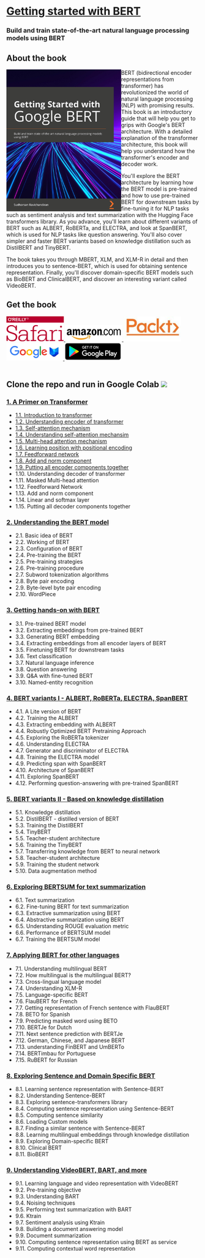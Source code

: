 # [Getting started with BERT](https://www.amazon.com/dp/1839210680/ref=cm_sw_r_tw_dp_x_avRDFb99EVTQ)

### Build and train state-of-the-art natural language processing models using BERT 
## About the book
<a target="_blank" href="https://www.amazon.com/gp/product/B08LLDF377/ref=dbs_a_def_rwt_bibl_vppi_i5">
  <img src="./images/book_cover.jpg" alt="Book Cover" width="300" align="left"/>
 
</a>BERT (bidirectional encoder representations from transformer) has revolutionized the world of natural language processing (NLP) with promising results. This book is an introductory guide that will help you get to grips with Google's BERT architecture. With a detailed explanation of the transformer architecture, this book will help you understand how the transformer's encoder and decoder work.

You'll explore the BERT architecture by learning how the BERT model is pre-trained and how to use pre-trained BERT for downstream tasks by fine-tuning it for NLP tasks such as sentiment analysis and text summarization with the Hugging Face transformers library. As you advance, you'll learn about different variants of BERT such as ALBERT, RoBERTa, and ELECTRA, and look at SpanBERT, which is used for NLP tasks like question answering. You'll also cover simpler and faster BERT variants based on knowledge distillation such as DistilBERT and TinyBERT.

The book takes you through MBERT, XLM, and XLM-R in detail and then introduces you to sentence-BERT, which is used for obtaining sentence representation. Finally, you'll discover domain-specific BERT models such as BioBERT and ClinicalBERT, and discover an interesting variant called VideoBERT.

## Get the book 
<div>
<a target="_blank" href="https://www.amazon.com/gp/product/B08LLDF377/ref=dbs_a_def_rwt_bibl_vppi_i5">
  <img src="./images/Oreilly_safari_logo.png" alt="Oreilly Safari" hieght=150, width=150>
</a>
  
<a target="_blank" href="https://www.amazon.com/gp/product/B08LLDF377/ref=dbs_a_def_rwt_bibl_vppi_i5">
  <img src="./images/amazon_logo.jpg" alt="Amazon" >
</a>

<a target="_blank" href="https://www.packtpub.com/product/getting-started-with-google-bert/9781838821593">
  <img src="./images/packt_logo.jpeg" alt="Packt" hieght=150, width=150 >
</a>

<a target="_blank" href="https://www.amazon.com/gp/product/B08LLDF377/ref=dbs_a_def_rwt_bibl_vppi_i5">
  <img src="./images/googlebooks_logo.png" alt="Google Books" 
</a>

<a target="_blank" href="https://www.amazon.com/gp/product/B08LLDF377/ref=dbs_a_def_rwt_bibl_vppi_i5">
  <img src="./images/googleplay_logo.png" alt="Google Play" >
</a>
<br>
</div>
<br>


## Clone the repo and run in Google Colab  <img src="https://colab.research.google.com/img/colab_favicon_256px.png" hieght=50, width=50 >



### [1. A Primer on Transformer](1.%20A%20primer%20on%20transformer)

* [1.1. Introduction to transformer](1.%20A%20primer%20on%20transformer/1.01.%20Introduction%20to%20transformer.ipynb)
* [1.2. Understanding encoder of transformer](1.%20A%20primer%20on%20transformer/1.02.%20Understanding%20Encoder%20of%20transformer.ipynb)
* [1.3. Self-attention mechanism](1.%20A%20primer%20on%20transformer/1.03.%20Self-attention%20mechanism%20.ipynb)
* [1.4. Understanding self-attention mechansim](1.%20A%20primer%20on%20transformer/1.04.%20%20Understanding%20Self-attention%20mechanism.ipynb)
* [1.5. Multi-head attention mechanism](1.%20A%20primer%20on%20transformer/1.05.%20Multi-head%20attention%20mechanism.ipynb)
* [1.6. Learning position with positional encoding](1.%20A%20primer%20on%20transformer/1.06.%20Learning%20position%20with%20positional%20Encoding%20.ipynb)
* [1.7. Feedforward network](1.%20A%20primer%20on%20transformer/1.07.%20Feedforward%20network.ipynb)
* [1.8. Add and norm component](1.%20A%20primer%20on%20transformer/1.08.%20Add%20and%20norm%20component%20.ipynb)
* [1.9. Putting all encoder components together](1.%20A%20primer%20on%20transformer/1.09.%20Putting%20all%20encoder%20components%20together%20.ipynb)
* 1.10. Understanding decoder of transformer
* 1.11. Masked Multi-head attention
* 1.12. Feedforward Network
* 1.13. Add and norm component
* 1.14. Linear and softmax layer
* 1.15. Putting all decoder components together

### [2. Understanding the BERT model](2.%20Understanding%20BERT%20model)

* 2.1. Basic idea of BERT
* 2.2. Working of BERT
* 2.3. Configuration of BERT
* 2.4. Pre-training the BERT
* 2.5. Pre-training strategies 
* 2.6. Pre-training procedure
* 2.7. Subword tokenization algorithms
* 2.8. Byte pair encoding 
* 2.9. Byte-level byte pair encoding 
* 2.10. WordPiece 


### [3. Getting hands-on with BERT](3.%20Getting%20hands-on%20with%20BERT)

* 3.1. Pre-trained BERT model
* 3.2. Extracting embeddings from pre-trained BERT
* 3.3. Generating BERT embedding 
* 3.4. Extracting embeddings from all encoder layers of BERT
* 3.5. Finetuning BERT for downstream tasks 
* 3.6. Text classification 
* 3.7. Natural language inference
* 3.8. Question answering 
* 3.9. Q&A with fine-tuned BERT 
* 3.10. Named-entity recognition

### [4. BERT variants I - ALBERT, RoBERTa, ELECTRA, SpanBERT](4.%20BERT%20variants%20I%20-%20ALBERT%2C%20RoBERTa%2C%20ELECTRA%2C%20SpanBERT)

* 4.1. A Lite version of BERT
* 4.2. Training the ALBERT
* 4.3. Extracting embedding with ALBERT
* 4.4. Robustly Optimized BERT Pretraining Approach
* 4.5. Exploring the RoBERTa tokenizer
* 4.6. Understanding ELECTRA
* 4.7. Generator and discriminator of ELECTRA
* 4.8. Training the ELECTRA model
* 4.9. Predicting span with SpanBERT 
* 4.10. Architecture of SpanBERT 
* 4.11. Exploring SpanBERT
* 4.12. Performing question-answering with pre-trained
SpanBERT 

### [5. BERT variants II - Based on knowledge distillation](5.%20BERT%20variants%20II%20-%20Based%20on%20knowledge%20distillation)

* 5.1. Knowledge distillation
* 5.2. DistilBERT - distilled version of BERT
* 5.3. Training the DistilBERT
* 5.4. TinyBERT
* 5.5. Teacher-student architecture
* 5.6. Training the TinyBERT
* 5.7. Transferring knowledge from BERT to neural network
* 5.8. Teacher-student architecture
* 5.9. Training the student network
* 5.10. Data augmentation method

### [6. Exploring BERTSUM for text summarization](6.%20Exploring%20BERTSUM%20for%20text%20summarization)

* 6.1. Text summarization
* 6.2. Fine-tuning BERT for text summarization
* 6.3. Extractive summarization using BERT
* 6.4. Abstractive summarization using BERT
* 6.5. Understanding ROUGE evaluation metric
* 6.6. Performance of BERTSUM model
* 6.7. Training the BERTSUM model 


### [7. Applying BERT for other languages](7.%20Applying%20BERT%20for%20other%20languages)

* 7.1. Understanding multilingual BERT
* 7.2. How multilingual is the multilingual BERT?
* 7.3. Cross-lingual language model
* 7.4. Understanding XLM-R
* 7.5. Language-specific BERT
* 7.6. FlauBERT for French
* 7.7. Getting representation of French sentence with FlauBERT
* 7.8. BETO for Spanish
* 7.9. Predicting masked word using BETO
* 7.10. BERTJe for Dutch
* 7.11. Next sentence prediction with BERTJe
* 7.12. German, Chinese, and Japanese BERT 
* 7.13. understanding FinBERT and UmBERTo
* 7.14. BERTimbau for Portuguese
* 7.15. RuBERT for Russian 

### [8. Exploring Sentence and Domain Specific BERT](8.%20Exploring%20Sentence%20and%20Domain%20Specific%20BERT)

* 8.1. Learning sentence representation with Sentence-BERT
* 8.2. Understanding Sentence-BERT
* 8.3. Exploring sentence-transformers library
* 8.4. Computing sentence representation using Sentence-BERT
* 8.5. Computing sentence similarity 
* 8.6. Loading Custom models 
* 8.7. Finding a similar sentence with Sentence-BERT 
* 8.8. Learning multilingual embeddings through knowledge distillation
* 8.9. Exploring Domain-specific BERT 
* 8.10. Clinical BERT 
* 8.11. BioBERT 

### [9. Understanding VideoBERT, BART, and more](9.%20Understanding%20VideoBERT%2C%20BART%2C%20and%20more)

* 9.1. Learning language and video representation with VideoBERT
* 9.2. Pre-training objective
* 9.3. Understanding BART
* 9.4. Noising techniques
* 9.5. Performing text summarization with BART 
* 9.6. Ktrain
* 9.7. Sentiment analysis using Ktrain 
* 9.8. Building a document answering model 
* 9.9. Document summarization 
* 9.10. Computing sentence representation using BERT as service
* 9.11. Computing contextual word representation 

